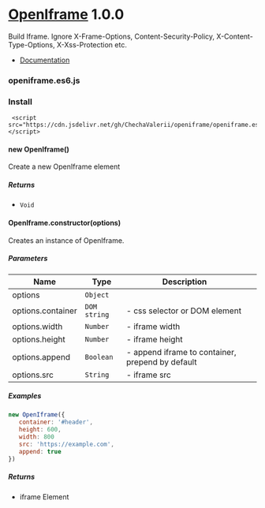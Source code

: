 # [OpenIframe](https://github.com/ChechaValerii/openiframe#readme) 1.0.0 
Build Iframe. Ignore X-Frame-Options, Content-Security-Policy, X-Content-Type-Options, X-Xss-Protection etc.

* [Documentation](https://doxdox.org/ChechaValerii/openiframe#openiframe.es6.js)


### openiframe.es6.js

### Install
```
 <script src="https://cdn.jsdelivr.net/gh/ChechaValerii/openiframe/openiframe.es6.js"></script>
```
#### new OpenIframe() 

Create a new OpenIframe element






##### Returns


- `Void`



#### OpenIframe.constructor(options) 

Creates an instance of OpenIframe.




##### Parameters

| Name | Type | Description |  |
| ---- | ---- | ----------- | -------- |
| options | `Object`  |  | &nbsp; |
| options.container | `DOM` `string`  | - css selector or DOM element | &nbsp; |
| options.width | `Number`  | - iframe width | &nbsp; |
| options.height | `Number`  | - iframe height | &nbsp; |
| options.append | `Boolean`  | - append iframe to container, prepend by default | &nbsp; |
| options.src | `String`  | - iframe src | &nbsp; |




##### Examples

```javascript
new OpenIframe({
   container: '#header',
   height: 600,
   width: 800
   src: 'https://example.com',
   append: true
})
```


##### Returns


-  iframe Element
  
